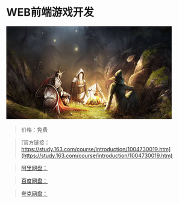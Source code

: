 # WEB前端游戏开发

![img](../../../assets/study163/free/e70d130e-686d-4200-b77b-a84dbbcf80e4.png)

> 价格：免费

> [官方链接：https://study.163.com/course/introduction/1004730019.htm](https://study.163.com/course/introduction/1004730019.htm)

> [阿里网盘：]()

> [百度网盘：]()

> [夸克网盘：]()
